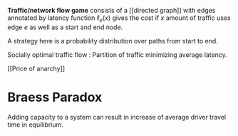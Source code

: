 **Traffic/network flow game** consists of a [[directed graph]] with edges annotated by latency function $\ell_e(x)$ gives the cost if $x$ amount of traffic uses edge $e$ as well as a start and end node.

A strategy here is a probability distribution over paths from start to end.

Socially optimal traffic flow
: Partition of traffic minimizing average latency.

[[Price of anarchy]]

# Braess Paradox

Adding capacity to a system can result in increase of average driver travel time in equilibrium.